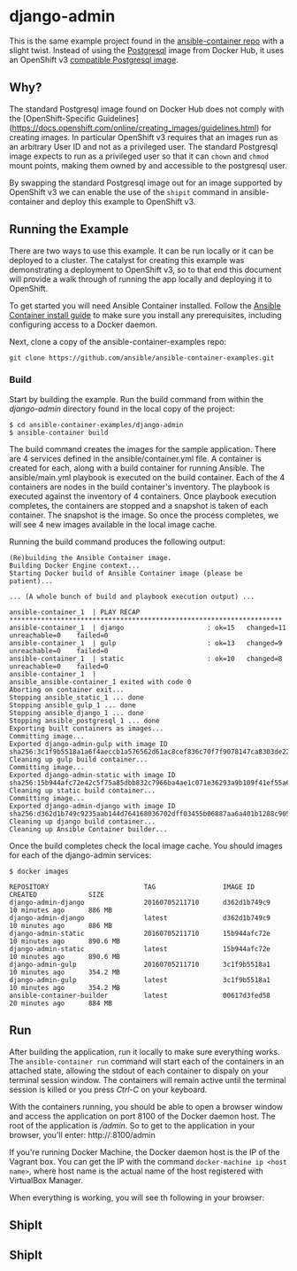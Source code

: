 # django-admin

This is the same example project found in the [ansible-container repo](https://github.com/ansible/ansible-container/tree/master/example) with a slight twist. 
Instead of using the [Postgresql](https://hub.docker.com/_/postgres/) image from Docker Hub, it uses an OpenShift v3 [compatible Postgresql image](https://hub.docker.com/r/openshift/postgresql-92-centos7/). 

## Why?

The standard Postgresql image found on Docker Hub does not comply with the [OpenShift-Specific Guidelines]
(https://docs.openshift.com/online/creating_images/guidelines.html) for creating images. In particular OpenShift v3 requires that an images run as an arbitrary User ID and 
not as a privileged user. The standard Postgresql image expects to run as a privileged user so that it can `chown` and `chmod` mount points, making them owned by and 
accessible to the postgresql user.

By swapping the standard Postgresql image out for an image supported by OpenShift v3 we can enable the use of the `shipit` command in ansible-container and deploy
this example to OpenShift v3. 

## Running the Example

There are two ways to use this example. It can be run locally or it can be deployed to a cluster. The catalyst for creating this example was demonstrating a deployment 
to OpenShift v3, so to that end this document will provide a walk through of running the app locally and deploying it to OpenShift. 

To get started you will need Ansible Container installed. Follow the [Ansible Container install guide](http://docs.ansible.com/ansible-container/installation.html) 
to make sure you install any prerequisites, including configuring access to a Docker daemon.

Next, clone a copy of the ansible-container-examples repo:

```
git clone https://github.com/ansible/ansible-container-examples.git
```

### Build

Start by building the example. Run the build command from within the *django-admin* directory found in the local copy of the project: 

```
$ cd ansible-container-examples/django-admin
$ ansible-container build
```

The build command creates the images for the sample application. There are 4 services defined in the ansible/container.yml file. A container is created for each, along
with a build container for running Ansible. The ansible/main.yml playbook is executed on the build container. Each of the 4 containers are nodes in the build 
container's inventory. The playbook is executed against the inventory of 4 containers. Once playbook execution completes, the containers are stopped and a 
snapshot is taken of each container. The snapshot is the image. So once the process completes, we will see 4 new images available in the local image cache.

Running the build command produces the following output:

```
(Re)building the Ansible Container image.
Building Docker Engine context...
Starting Docker build of Ansible Container image (please be patient)...

... (A whole bunch of build and playbook execution output) ...

ansible-container_1  | PLAY RECAP *********************************************************************
ansible-container_1  | django                     : ok=15   changed=11   unreachable=0    failed=0
ansible-container_1  | gulp                       : ok=13   changed=9    unreachable=0    failed=0
ansible-container_1  | static                     : ok=10   changed=8    unreachable=0    failed=0
ansible-container_1  |
ansible_ansible-container_1 exited with code 0
Aborting on container exit...
Stopping ansible_static_1 ... done
Stopping ansible_gulp_1 ... done
Stopping ansible_django_1 ... done
Stopping ansible_postgresql_1 ... done
Exporting built containers as images...
Committing image...
Exported django-admin-gulp with image ID sha256:3c1f9b5518a1a6f4aeccb1a576562d61ac8cef836c70f7f9078147ca8303de22
Cleaning up gulp build container...
Committing image...
Exported django-admin-static with image ID sha256:15b944afc72e42c5f75a85dbb832c7966ba4ae1c071e36293a9b109f41ef55a6
Cleaning up static build container...
Committing image...
Exported django-admin-django with image ID sha256:d362d1b749c9235aab144d764168036702dff03455b06887aa6a401b1288c905
Cleaning up django build container...
Cleaning up Ansible Container builder...
```

Once the build completes check the local image cache. You should images for each of the django-admin services:

```
$ docker images

REPOSITORY                        TAG                 IMAGE ID            CREATED             SIZE
django-admin-django               20160705211710      d362d1b749c9        10 minutes ago      886 MB
django-admin-django               latest              d362d1b749c9        10 minutes ago      886 MB
django-admin-static               20160705211710      15b944afc72e        10 minutes ago      890.6 MB
django-admin-static               latest              15b944afc72e        10 minutes ago      890.6 MB
django-admin-gulp                 20160705211710      3c1f9b5518a1        10 minutes ago      354.2 MB
django-admin-gulp                 latest              3c1f9b5518a1        10 minutes ago      354.2 MB
ansible-container-builder         latest              00617d3fed58        20 minutes ago      884 MB
```

## Run

After building the application, run it locally to make sure everything works. The `ansible-container run` command will start each of the containers in 
an attached state, allowing the stdout of each container to dispaly on your terminal session window. The containers will remain active until the terminal session is
killed or you press *Ctrl-C* on your keyboard.

With the containers running, you should be able to open a browser window and access the application on port 8100 of the Docker daemon host. The root of the application 
is */admin*. So to get to the application in your browser, you'll enter: http://<Docker host IP>:8100/admin

If you're running Docker Machine, the Docker daemon host is the IP of the Vagrant box. You can get the IP with the command `docker-machine ip <host name>`, where 
host name is the actual name of the host registered with VirtualBox Manager.

When everything is working, you will see th following in your browser:

## ShipIt







## ShipIt

